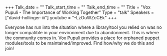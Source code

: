 +++
Talk_date = ""
Talk_start_time = ""
Talk_end_time = ""
Title = "Vox Pupuli - The Importance of Working Together"
Type = "talk"
Speakers = ["david-hollinger-iii"]
youtube = "-LzOuWZcCEk"
+++

Everyone has run into the situation where a library/tool you relied on was no longer compatible in your environment due to abandonment. This is where the community comes in. Vox Pupuli provides a place for orphaned puppet modules/tools to be maintained/improved. Find how/why we do this and join!
